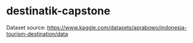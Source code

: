 # destinatik-capstone
Dataset source: https://www.kaggle.com/datasets/aprabowo/indonesia-tourism-destination/data